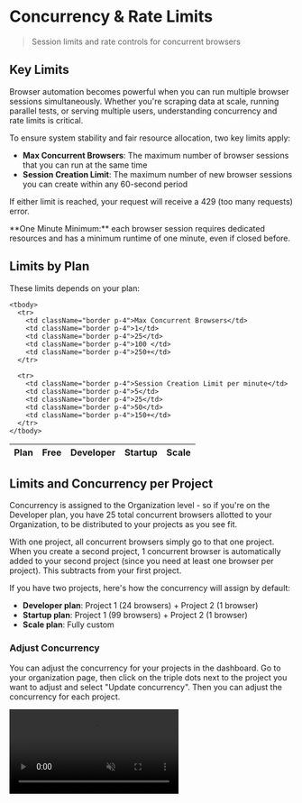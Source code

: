 # Concurrency & Rate Limits

> Session limits and rate controls for concurrent browsers

## Key Limits

Browser automation becomes powerful when you can run multiple browser sessions simultaneously. Whether you're scraping data at scale, running parallel tests, or serving multiple users, understanding concurrency and rate limits is critical.

To ensure system stability and fair resource allocation, two key limits apply:

* **Max Concurrent Browsers**: The maximum number of browser sessions that you can run at the same time
* **Session Creation Limit**: The maximum number of new browser sessions you can create within any 60-second period

If either limit is reached, your request will receive a 429 (too many requests) error.

<Note>
  **One Minute Minimum:** each browser session requires dedicated resources and
  has a minimum runtime of one minute, even if closed before.
</Note>

## Limits by Plan

These limits depends on your plan:

<div className="my-6">
  <table className="w-full border-collapse">
    <thead>
      <tr className="bg-gray-50 dark:bg-gray-800">
        <th className="border p-4 text-left">Plan</th>
        <th className="border p-4 text-left">Free</th>
        <th className="border p-4 text-left">Developer</th>
        <th className="border p-4 text-left">Startup</th>
        <th className="border p-4 text-left">Scale</th>
      </tr>
    </thead>

    <tbody>
      <tr>
        <td className="border p-4">Max Concurrent Browsers</td>
        <td className="border p-4">1</td>
        <td className="border p-4">25</td>
        <td className="border p-4">100 </td>
        <td className="border p-4">250+</td>
      </tr>

      <tr>
        <td className="border p-4">Session Creation Limit per minute</td>
        <td className="border p-4">5</td>
        <td className="border p-4">25</td>
        <td className="border p-4">50</td>
        <td className="border p-4">150+</td>
      </tr>
    </tbody>
  </table>
</div>

## Limits and Concurrency per Project

Concurrency is assigned to the Organization level - so if you're on the Developer plan, you have 25 total concurrent browsers allotted to your Organization, to be distributed to your projects as you see fit.

With one project, all concurrent browsers simply go to that one project. When you create a second project, 1 concurrent browser is automatically added to your second project (since you need at least one browser per project). This subtracts from your first project.

If you have two projects, here's how the concurrency will assign by default:

* **Developer plan**: Project 1 (24 browsers) + Project 2 (1 browser)
* **Startup plan**: Project 1 (99 browsers) + Project 2 (1 browser)
* **Scale plan**: Fully custom

### Adjust Concurrency

You can adjust the concurrency for your projects in the dashboard. Go to your organization page, then click on the triple dots next to the project you want to adjust and select "Update concurrency". Then you can adjust the concurrency for each project.

<Frame>
  <video src="https://mintcdn.com/browserbase/F5DWxYwlGvdIpHjk/images/concurrency-rate-limits/concurrency.mp4?fit=max&auto=format&n=F5DWxYwlGvdIpHjk&q=85&s=f76755ee816bc16e102c7d59645414ae" alt="Update Concurrency" loop autoPlay muted controls data-path="images/concurrency-rate-limits/concurrency.mp4" />
</Frame>

## Reaching Limits: 429s

When reaching the session concurrency limit of your plan, any subsequent request to create a new session will return an HTTP `429 Too Many Requests` error. That means the request was effectively dropped.

For example, if you have a Developer plan (with a limit of 25 concurrent sessions) you can create up to 25 sessions in a 60 second window. If you try to create a 26th session within that window, it will be rate limited and return an HTTP 429 error.

To check the status of your rate limit, you can look at the headers of the response:

* `x-ratelimit-limit` - How many requests you can make.
* `x-ratelimit-remaining` - How many requests remain in the time window.
* `x-ratelimit-reset` - How many seconds must pass before the rate limit resets.
* `retry-after` - If the max has been reached, this is the number of seconds you must wait before you can make another request. This is documented [here](https://developer.mozilla.org/en-US/docs/Web/HTTP/Headers/Retry-After).

```text  theme={null}
HTTP/1.1 429 Too Many Requests
Content-Type: application/json
x-ratelimit-limit: 25
x-ratelimit-remaining: 0
x-ratelimit-reset: 45
retry-after: 45
```

## Avoiding Rate Limits

To avoid rate limits, you can either run fewer concurrent sessions or close sessions explicitly - as opposed to letting them time out.

<Tip>
  For production systems, consider implementing retry logic that respects these
  headers, using exponential backoff and circuit breakers to handle high
  concurrency.
</Tip>

If you need more concurrency, you can upgrade to a plan that allows for a higher limits. See [Plans & Pricing](/guides/plans-and-pricing) for more details. Or reach out to us at [support@browserbase.com](mailto:support@browserbase.com) with any questions.
